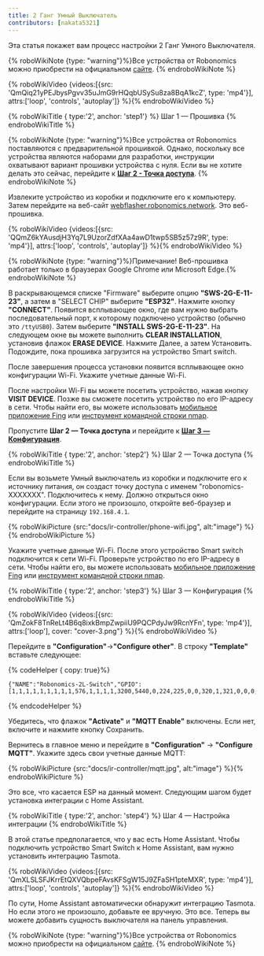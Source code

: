 ```yaml
---
title: 2 Ганг Умный Выключатель
contributors: [nakata5321]
---
```

Эта статья покажет вам процесс настройки 2 Ганг Умного Выключателя.

{% roboWikiNote {type: "warning"}%}Все устройства от Robonomics можно приобрести на официальном [сайте](https://robonomics.network/devices/).
{% endroboWikiNote %}

{% roboWikiVideo {videos:[{src: 'QmQiq21yPEJbysPgvv35uJmG9rHQqbUSySu8za8BqA1kcZ', type: 'mp4'}], attrs:['loop', 'controls', 'autoplay']} %}{% endroboWikiVideo %}

{% roboWikiTitle { type:'2', anchor: 'step1'} %} Шаг 1 — Прошивка {% endroboWikiTitle %}

{% roboWikiNote {type: "warning"}%}Все устройства от Robonomics поставляются с предварительной прошивкой. Однако, поскольку все устройства являются наборами для разработки, инструкции охватывают вариант прошивки устройства с нуля. Если вы не хотите делать это сейчас, перейдите к [**Шаг 2 - Точка доступа**](/docs/ir-controller/#step2).
{% endroboWikiNote %}

Извлеките устройство из коробки и подключите его к компьютеру. Затем перейдите на веб-сайт [webflasher.robonomics.network](https://webflasher.robonomics.network/). Это веб-прошивка.

{% roboWikiVideo {videos:[{src: 'QQmZ6kYAusdjH3Yq7L9UzorZdfXAa4awD1twp5SB5z57z9R', type: 'mp4'}], attrs:['loop', 'controls', 'autoplay']} %}{% endroboWikiVideo %}

{% roboWikiNote {type: "warning"}%}Примечание! Веб-прошивка работает только в браузерах Google Chrome или Microsoft Edge.{% endroboWikiNote %}

В раскрывающемся списке "Firmware" выберите опцию **"SWS-2G-E-11-23"**, а затем в "SELECT CHIP" выберите **"ESP32"**. Нажмите кнопку **"CONNECT"**.
Появится всплывающее окно, где вам нужно выбрать последовательный порт, к которому подключено устройство (обычно это `/ttyUSB0`). Затем выберите **"INSTALL SWS-2G-E-11-23"**.
На следующем окне вы можете выполнить **CLEAR INSTALLATION**, установив флажок **ERASE DEVICE**. Нажмите Далее, а затем Установить. Подождите, пока прошивка загрузится на устройство Smart switch.

После завершения процесса установки появится всплывающее окно конфигурации Wi-Fi. Укажите учетные данные Wi-Fi.

После настройки Wi-Fi вы можете посетить устройство, нажав кнопку **VISIT DEVICE**. Позже вы сможете посетить устройство по его IP-адресу в сети. Чтобы найти его, вы можете использовать [мобильное приложение Fing](https://www.fing.com/products) или
[инструмент командной строки nmap](https://vitux.com/find-devices-connected-to-your-network-with-nmap/).

Пропустите **Шаг 2 — Точка доступа** и перейдите к [**Шаг 3 — Конфигурация**](/docs/ir-controller/#step3).

{% roboWikiTitle { type:'2', anchor: 'step2'} %} Шаг 2 — Точка доступа {% endroboWikiTitle %}

Если вы возьмете Умный выключатель из коробки и подключите его к источнику питания, он создаст точку доступа с именем "robonomics-XXXXXXX". Подключитесь к нему.
Должно открыться окно конфигурации. Если этого не произошло, откройте веб-браузер и перейдите на страницу `192.168.4.1`.

{% roboWikiPicture {src:"docs/ir-controller/phone-wifi.jpg", alt:"image"} %}{% endroboWikiPicture %}

Укажите учетные данные Wi-Fi. После этого устройство Smart switch подключится к сети Wi-Fi. Проверьте устройство по его IP-адресу в сети. Чтобы найти его, вы можете использовать [мобильное приложение Fing](https://www.fing.com/products) или
[инструмент командной строки nmap](https://vitux.com/find-devices-connected-to-your-network-with-nmap/).

{% roboWikiTitle { type:'2', anchor: 'step3'} %} Шаг 3 — Конфигурация {% endroboWikiTitle %}

{% roboWikiVideo {videos:[{src: 'QmZokF8TnReLt4B6q8ixkBmpZwpiiU9PQCPdyJw9RcnYFn', type: 'mp4'}], attrs:['loop'], cover: "cover-3.png"} %}{% endroboWikiVideo %}

Перейдите в **"Configuration"**->**"Configure other"**. В строку **"Template"** вставьте следующее:

{% codeHelper { copy: true}%}

```shell
{"NAME":"Robonomics-2L-Switch","GPIO":[1,1,1,1,1,1,1,1,1,576,1,1,1,1,3200,5440,0,224,225,0,0,320,1,321,0,0,0,0,33,1,32,1,1,0,0,1],"FLAG":0,"BASE":1}
```

{% endcodeHelper %}

Убедитесь, что флажок **"Activate"** и **"MQTT Enable"** включены. Если нет, включите и нажмите кнопку Сохранить.

Вернитесь в главное меню и перейдите в **"Configuration"** -> **"Configure MQTT"**.
Укажите здесь свои учетные данные MQTT:

{% roboWikiPicture {src:"docs/ir-controller/mqtt.jpg", alt:"image"} %}{% endroboWikiPicture %}

Это все, что касается ESP на данный момент. Следующим шагом будет установка интеграции с Home Assistant.

{% roboWikiTitle { type:'2', anchor: 'step4'} %} Шаг 4 — Настройка интеграции {% endroboWikiTitle %}

В этой статье предполагается, что у вас есть Home Assistant. Чтобы подключить устройство Smart Switch к Home Assistant, вам нужно установить интеграцию Tasmota.

{% roboWikiVideo {videos:[{src: 'QmXLSLSFJKrrEtQXVQbpeFAvsKFSgW15J9ZFaSH1pteMXR', type: 'mp4'}], attrs:['loop', 'controls', 'autoplay']} %}{% endroboWikiVideo %}

По сути, Home Assistant автоматически обнаружит интеграцию Tasmota. Но если этого не произошло, добавьте ее вручную.
Это все. Теперь вы можете добавить сущность выключателя на панель управления.

{% roboWikiNote {type: "warning"}%}Все устройства от Robonomics можно приобрести на официальном [сайте](https://robonomics.network/devices/).
{% endroboWikiNote %}